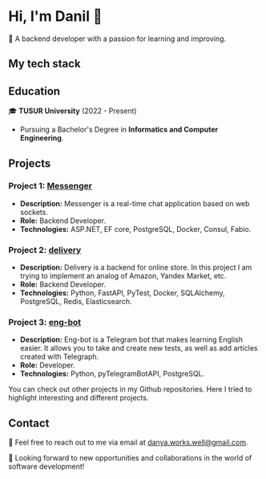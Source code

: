 # Hi, I'm Danil 👋

🚀 A backend developer with a passion for learning and improving.

## My tech stack

## Education

🎓 **TUSUR University** (2022 - Present)
- Pursuing a Bachelor's Degree in **Informatics and Computer Engineering**.

## Projects

### Project 1: [Messenger](https://github.com/TriNitki/Messenger)

- **Description:** Messenger is a real-time chat application based on web sockets.
- **Role:** Backend Developer.
- **Technologies:** ASP.NET, EF core, PostgreSQL, Docker, Consul, Fabio.

### Project 2: [delivery](https://github.com/TriNitki/delivery)

- **Description:** Delivery is a backend for online store. In this project I am trying to implement an analog of Amazon, Yandex Market, etc.
- **Role:** Backend Developer.
- **Technologies:** Python, FastAPI, PyTest, Docker, SQLAlchemy, PostgreSQL, Redis, Elasticsearch.

### Project 3: [eng-bot](https://github.com/TriNitki/eng_bot)

- **Description:** Eng-bot is a Telegram bot that makes learning English easier. It allows you to take and create new tests, as well as add articles created with Telegraph.
- **Role:** Developer.
- **Technologies:** Python, pyTelegramBotAPI, PostgreSQL.

You can check out other projects in my Github repositories. Here I tried to highlight interesting and different projects.

## Contact

📧 Feel free to reach out to me via email at [danya.works.well@gmail.com](mailto:danya.works.well@gmail.com).

🚀 Looking forward to new opportunities and collaborations in the world of software development!
